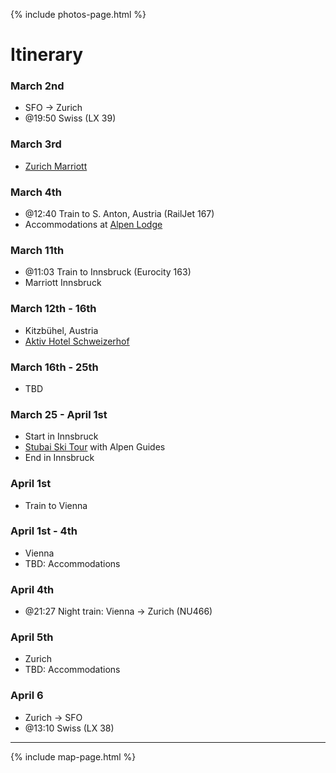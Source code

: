 {% include photos-page.html %}
# Itinerary

### March 2nd
* SFO -> Zurich 
* @19:50 Swiss (LX 39)

### March 3rd
* [Zurich Marriott](https://www.marriott.com/en-us/hotels/zrhdt-zurich-marriott-hotel/overview/)

### March 4th
* @12:40 Train to S. Anton, Austria (RailJet 167)
* Accommodations at [Alpen Lodge](http://www.alpen-lodge.at/alpine_lodge_welcome-1.html)

### March 11th
* @11:03 Train to Innsbruck (Eurocity 163)
* Marriott Innsbruck

### March 12th - 16th
* Kitzbühel, Austria
* [Aktiv Hotel Schweizerhof](https://www.hotel-schweizerhof.at/en/hotel-schweizerhof-kitzbuehel.html)

### March 16th - 25th
* TBD

### March 25 - April 1st
* Start in Innsbruck
* [Stubai Ski Tour](https://www.alpine-guides.com/trips/stubai-ski-tour/) with Alpen Guides
* End in Innsbruck

### April 1st
* Train to Vienna

### April 1st - 4th
* Vienna
* TBD: Accommodations
### April 4th
* @21:27 Night train: Vienna -> Zurich (NU466)

### April 5th
* Zurich
* TBD: Accommodations

### April 6
* Zurich -> SFO
* @13:10 Swiss (LX 38)

* * *

{% include map-page.html %}